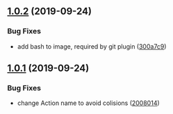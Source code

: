 ## [1.0.2](https://github.com/brpaz/action-semantic-release/compare/v1.0.1...v1.0.2) (2019-09-24)


### Bug Fixes

* add bash to image, required by git plugin ([300a7c9](https://github.com/brpaz/action-semantic-release/commit/300a7c9))

## [1.0.1](https://github.com/brpaz/action-semantic-release/compare/v1.0.0...v1.0.1) (2019-09-24)


### Bug Fixes

* change Action name to avoid colisions ([2008014](https://github.com/brpaz/action-semantic-release/commit/2008014))
